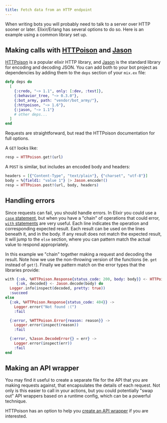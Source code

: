 ```yaml
---
title: Fetch data from an HTTP endpoint
---
```


When writing bots you will probably need to talk to a server over HTTP sooner or
later. Elixir/Erlang has several options to do so. Here is an example using a common
library set up.

## Making calls with [HTTPoison][1] and [Jason][2]

[HTTPoison][1] is a popular elixir HTTP library, and [Jason][2] is the standard
library for encoding and decoding JSON. You can add both to your bot project as
dependencies by adding them to the `deps` section of your `mix.ex` file:

```elixir
defp deps do
  [
    {:credo, "~> 1.1", only: [:dev, :test]},
    {:behavior_tree, "~> 0.3.0"},
    {:bot_army, path: "vendor/bot_army/"},
    {:httpoison, "~> 1.6"},
    {:jason, "~> 1.1"}
    # other deps...
  ]
end
```

Requests are straightforward, but read the HTTPoison documentation for full options.

A `GET` looks like:

```elixir
resp = HTTPoison.get!(url)
```

A `POST` is similar, but includes an encoded body and headers:

```elixir
headers = [{"Content-Type", "text/plain"}, {"charset", "utf-8"}]
body = %{field1: "value 1"} |> Jason.encode!()
resp = HTTPoison.post!(url, body, headers)
```

## Handling errors

Since requests can fail, you should handle errors. In Elixir you could use a [`case`
statement][3], but when you have a "chain" of operations that could error, [`with`
statements][4] are very useful. Each line indicates the operation and corresponding
expected result. Each result can be used on the lines beneath it, and in the body. If
any result does not match the expected result, it will jump to the `else` section,
where you can pattern match the actual value to respond appropriately.

In this example we "chain" together making a request and decoding the result. Note
how we use the non-throwing version of the functions (ie. `get` instead of `get!`).
Finally we pattern match on the error types that the libraries provide:

```elixir
with {:ok, %HTTPoison.Response{status_code: 200, body: body}} <- HTTPoison.get(url),
     {:ok, decoded} <- Jason.decode(body) do
  Logger.info(inspect(decoded, pretty: true))
  :succeed
else
  {:ok, %HTTPoison.Response{status_code: 404}} ->
    Logger.error("Not found :(")
    :fail

  {:error, %HTTPoison.Error{reason: reason}} ->
    Logger.error(inspect(reason))
    :fail

  {:error, %Jason.DecodeError{} = err} ->
    Logger.error(inspect(err))
    :fail
end
```

## Making an API wrapper

You may find it useful to create a separate file for the API that you are making
requests against, that encapsulates the details of each request. Not only is this
easier to call in your actions, but you could potentially "swap out" API wrappers
based on a runtime config, which can be a powerful technique.

HTTPoison has an option to help you [create an API wrapper][5] if you are interested.

[1]: https://hexdocs.pm/httpoison/HTTPoison.html
[2]: https://hexdocs.pm/jason/readme.html
[3]: https://elixirschool.com/en/lessons/basics/control-structures/#case
[4]: https://elixirschool.com/en/lessons/basics/control-structures/#with
[5]: https://hexdocs.pm/httpoison/readme.html#wrapping-httpoison-base
